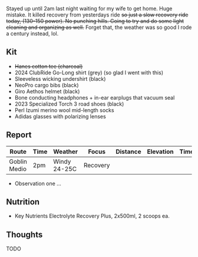Stayed up until 2am last night waiting for my wife to get home. Huge mistake. It killed recovery from yesterdays ride ~~so just a slow recovery ride today, (130-150 power). No punching hills. Going to try and do some light cleaning and organizing as well.~~ Forget that, the weather was so good I rode a century instead, lol.
## Kit

- ~~Hanes cotton tee (charcoal)~~
- 2024 ClubRide Go-Long shirt (grey) (so glad I went with this)
-  Sleeveless wicking undershirt (black)
- NeoPro cargo bibs (black)
- Giro Aethos helmet (black)
- Bone conducting headphones + in-ear earplugs that vacuum seal
- 2023 Specialized Torch 3 road shoes (black)
- Perl Izumi merino wool mid-length socks
- Adidas glasses with polarizing lenses
## Report

| Route        | Time | Weather      | Focus    | Distance | Elevation | Time | NPower  | TSS |
| ------------ | ---- | ------------ | -------- | -------- | --------- | ---- | ------- | --- |
| Goblin Medio | 2pm  | Windy 24-25C | Recovery |          |           |      | 130-170 |     |

- Observation one ...
## Nutrition

- Key Nutrients Electrolyte Recovery Plus, 2x500ml, 2 scoops ea.
## Thoughts

TODO




